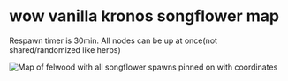 # wow vanilla kronos songflower map
Respawn timer is 30min.
All nodes can be up at once(not shared/randomized like herbs)

![Map of felwood with all songflower spawns pinned on with coordinates](https://github.com/TimAndreJacobsen/wow-classic/blob/master/songflower-map/songflower-kronos.jpg)
